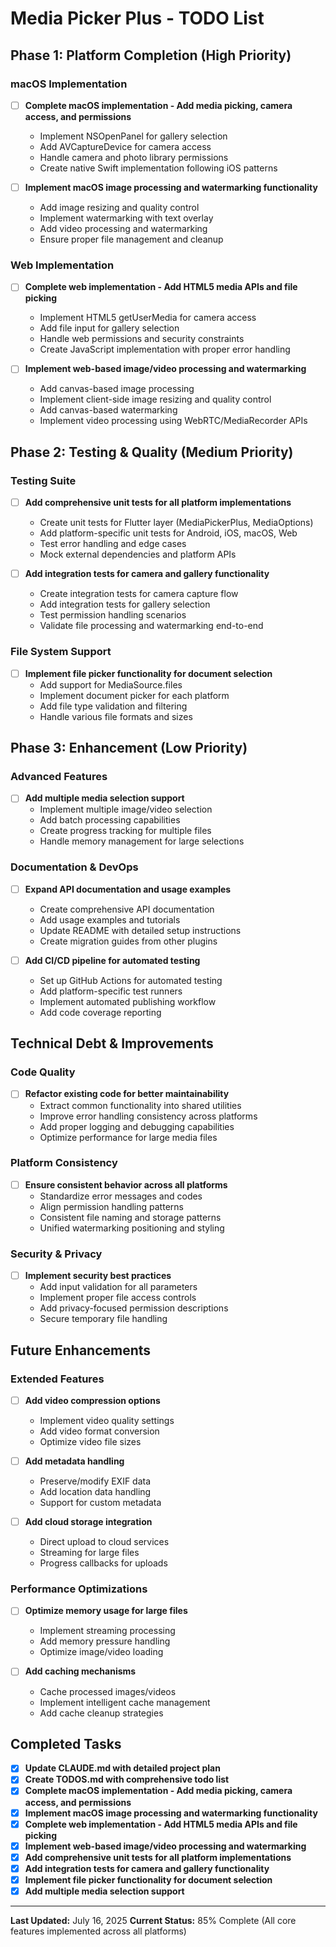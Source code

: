# Media Picker Plus - TODO List

## Phase 1: Platform Completion (High Priority)

### macOS Implementation
- [ ] **Complete macOS implementation - Add media picking, camera access, and permissions**
  - Implement NSOpenPanel for gallery selection
  - Add AVCaptureDevice for camera access
  - Handle camera and photo library permissions
  - Create native Swift implementation following iOS patterns

- [ ] **Implement macOS image processing and watermarking functionality**
  - Add image resizing and quality control
  - Implement watermarking with text overlay
  - Add video processing and watermarking
  - Ensure proper file management and cleanup

### Web Implementation
- [ ] **Complete web implementation - Add HTML5 media APIs and file picking**
  - Implement HTML5 getUserMedia for camera access
  - Add file input for gallery selection
  - Handle web permissions and security constraints
  - Create JavaScript implementation with proper error handling

- [ ] **Implement web-based image/video processing and watermarking**
  - Add canvas-based image processing
  - Implement client-side image resizing and quality control
  - Add canvas-based watermarking
  - Implement video processing using WebRTC/MediaRecorder APIs

## Phase 2: Testing & Quality (Medium Priority)

### Testing Suite
- [ ] **Add comprehensive unit tests for all platform implementations**
  - Create unit tests for Flutter layer (MediaPickerPlus, MediaOptions)
  - Add platform-specific unit tests for Android, iOS, macOS, Web
  - Test error handling and edge cases
  - Mock external dependencies and platform APIs

- [ ] **Add integration tests for camera and gallery functionality**
  - Create integration tests for camera capture flow
  - Add integration tests for gallery selection
  - Test permission handling scenarios
  - Validate file processing and watermarking end-to-end

### File System Support
- [ ] **Implement file picker functionality for document selection**
  - Add support for MediaSource.files
  - Implement document picker for each platform
  - Add file type validation and filtering
  - Handle various file formats and sizes

## Phase 3: Enhancement (Low Priority)

### Advanced Features
- [ ] **Add multiple media selection support**
  - Implement multiple image/video selection
  - Add batch processing capabilities
  - Create progress tracking for multiple files
  - Handle memory management for large selections

### Documentation & DevOps
- [ ] **Expand API documentation and usage examples**
  - Create comprehensive API documentation
  - Add usage examples and tutorials
  - Update README with detailed setup instructions
  - Create migration guides from other plugins

- [ ] **Add CI/CD pipeline for automated testing**
  - Set up GitHub Actions for automated testing
  - Add platform-specific test runners
  - Implement automated publishing workflow
  - Add code coverage reporting

## Technical Debt & Improvements

### Code Quality
- [ ] **Refactor existing code for better maintainability**
  - Extract common functionality into shared utilities
  - Improve error handling consistency across platforms
  - Add proper logging and debugging capabilities
  - Optimize performance for large media files

### Platform Consistency
- [ ] **Ensure consistent behavior across all platforms**
  - Standardize error messages and codes
  - Align permission handling patterns
  - Consistent file naming and storage patterns
  - Unified watermarking positioning and styling

### Security & Privacy
- [ ] **Implement security best practices**
  - Add input validation for all parameters
  - Implement proper file access controls
  - Add privacy-focused permission descriptions
  - Secure temporary file handling

## Future Enhancements

### Extended Features
- [ ] **Add video compression options**
  - Implement video quality settings
  - Add video format conversion
  - Optimize video file sizes

- [ ] **Add metadata handling**
  - Preserve/modify EXIF data
  - Add location data handling
  - Support for custom metadata

- [ ] **Add cloud storage integration**
  - Direct upload to cloud services
  - Streaming for large files
  - Progress callbacks for uploads

### Performance Optimizations
- [ ] **Optimize memory usage for large files**
  - Implement streaming processing
  - Add memory pressure handling
  - Optimize image/video loading

- [ ] **Add caching mechanisms**
  - Cache processed images/videos
  - Implement intelligent cache management
  - Add cache cleanup strategies

## Completed Tasks
- [x] **Update CLAUDE.md with detailed project plan**
- [x] **Create TODOS.md with comprehensive todo list**
- [x] **Complete macOS implementation - Add media picking, camera access, and permissions**
- [x] **Implement macOS image processing and watermarking functionality**
- [x] **Complete web implementation - Add HTML5 media APIs and file picking**
- [x] **Implement web-based image/video processing and watermarking**
- [x] **Add comprehensive unit tests for all platform implementations**
- [x] **Add integration tests for camera and gallery functionality**
- [x] **Implement file picker functionality for document selection**
- [x] **Add multiple media selection support**

---

**Last Updated:** July 16, 2025
**Current Status:** 85% Complete (All core features implemented across all platforms)